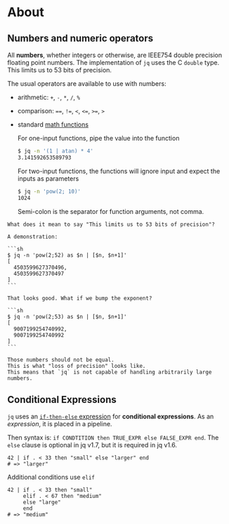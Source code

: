 # About

## Numbers and numeric operators

All **numbers**, whether integers or otherwise, are IEEE754 double precision floating point numbers.
The implementation of `jq` uses the C `double` type.
This limits us to 53 bits of precision.

The usual operators are available to use with numbers:

- arithmetic: `+`, `-`, `*`, `/`, `%`
- comparison: `==`, `!=`, `<`, `<=`, `>=`, `>`
- standard [math functions][man-math]

  For one-input functions, pipe the value into the function

  ```sh
  $ jq -n '(1 | atan) * 4'
  3.141592653589793
  ```

  For two-input functions, the functions will ignore input and expect the
  inputs as parameters

  ```sh
  $ jq -n 'pow(2; 10)'
  1024
  ```

  Semi-colon is the separator for function arguments, not comma.

<!-- prettier-ignore -->
~~~~exercism/caution
What does it mean to say "This limits us to 53 bits of precision"?

A demonstration:

```sh
$ jq -n 'pow(2;52) as $n | [$n, $n+1]'
[
  4503599627370496,
  4503599627370497
]
```

That looks good. What if we bump the exponent?

```sh
$ jq -n 'pow(2;53) as $n | [$n, $n+1]'
[
  9007199254740992,
  9007199254740992
]
```

Those numbers should not be equal. 
This is what "loss of precision" looks like.
This means that `jq` is not capable of handling arbitrarily large numbers.
~~~~

<!-- prettier-ignore-end -->

## Conditional Expressions

`jq` uses an [`if-then-else` expression][if-then-else] for **conditional expressions**.
As an _expression_, it is placed in a pipeline.

Then syntax is: `if CONDTITION then TRUE_EXPR else FALSE_EXPR end`.
The `else` clause is optional in jq v1.7, but it is required in jq v1.6.

```jq
42 | if . < 33 then "small" else "larger" end
# => "larger"
```

Additional conditions use `elif`

```jq
42 | if . < 33 then "small"
     elif . < 67 then "medium"
     else "large"
     end
# => "medium"
```

[man-types]: https://jqlang.github.io/jq/manual/v1.7/#types-and-values
[man-math]: https://jqlang.github.io/jq/manual/v1.7/#math
[if-then-else]: https://jqlang.github.io/jq/manual/v1.7/#if-then-else-end
